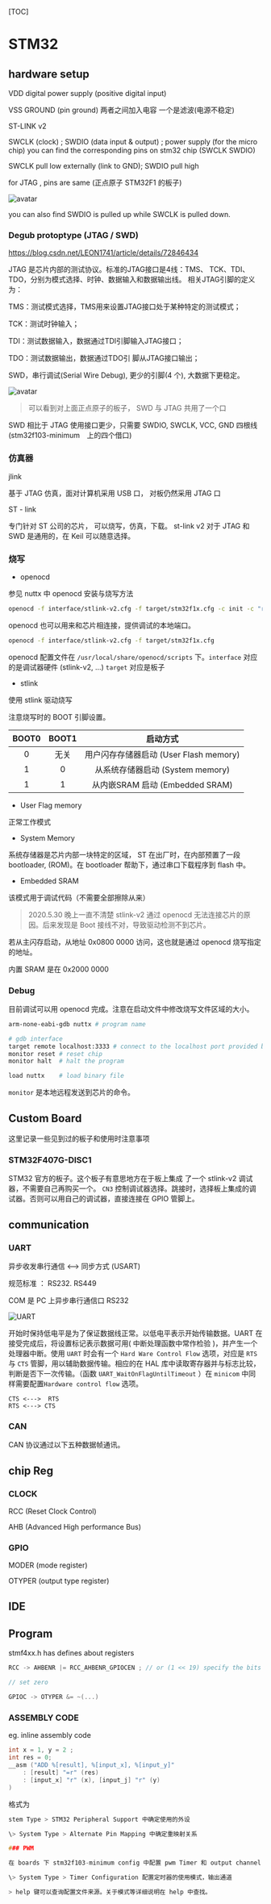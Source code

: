 [TOC]

# STM32

## hardware setup

VDD digital power supply (positive digital input)

VSS GROUND (pin ground) 两者之间加入电容 一个是滤波(电源不稳定)

ST-LINK v2

SWCLK (clock) ; SWDIO (data input & output) ; power supply (for the micro chip)  you can find the corresponding pins on stm32 chip (SWCLK SWDIO)

SWCLK pull low externally (link to GND); SWDIO pull high

for JTAG , pins are same (正点原子 STM32F1 的板子)

![avatar](./img/JTAG.png)

you can also find SWDIO is pulled up while SWCLK is pulled down.

### Degub protoptype (JTAG / SWD)

<https://blog.csdn.net/LEON1741/article/details/72846434>

JTAG 是芯片内部的测试协议。标准的JTAG接口是4线：TMS、 TCK、TDI、TDO，分别为模式选择、时钟、数据输入和数据输出线。 相关JTAG引脚的定义为：

TMS：测试模式选择，TMS用来设置JTAG接口处于某种特定的测试模式；

TCK：测试时钟输入；

TDI：测试数据输入，数据通过TDI引脚输入JTAG接口；

TDO：测试数据输出，数据通过TDO引 脚从JTAG接口输出；

SWD，串行调试(Serial Wire Debug), 更少的引脚(4 个), 大数据下更稳定。

![avatar](img/JTAGandSWD.jpg)

> 可以看到对上面正点原子的板子， SWD 与 JTAG 共用了一个口

SWD 相比于 JTAG 使用接口更少，只需要 SWDIO, SWCLK, VCC, GND 四根线(stm32f103-minimum　上的四个借口)

### 仿真器

jlink

基于 JTAG 仿真，面对计算机采用 USB 口， 对板仍然采用 JTAG 口

ST - link

专门针对 ST 公司的芯片， 可以烧写，仿真，下载。 st-link v2 对于 JTAG 和 SWD 是通用的，在 Keil 可以随意选择。

### 烧写

* openocd

参见 nuttx 中 openocd 安装与烧写方法

```bash
openocd -f interface/stlink-v2.cfg -f target/stm32f1x.cfg -c init -c "reset halt" -c "flash write_image erase nuttx.bin 0x08000000"
```

openocd 也可以用来和芯片相连接，提供调试的本地端口。

```bash
openocd -f interface/stlink-v2.cfg -f target/stm32f1x.cfg
```

openocd 配置文件在 `/usr/local/share/openocd/scripts` 下。`interface` 对应的是调试器硬件 (stlink-v2, ...) `target` 对应是板子

* stlink

使用 stlink 驱动烧写

注意烧写时的 BOOT 引脚设置。

| BOOT0 | BOOT1 | 启动方式 |
| :-: | :-: | :-: |
| 0 | 无关 | 用户闪存存储器启动 (User Flash memory) |
| 1 | 0 | 从系统存储器启动 (System memory) |
| 1 | 1 | 从内嵌SRAM 启动 (Embedded SRAM) |

* User Flag memory

正常工作模式

* System Memory

系统存储器是芯片内部一块特定的区域， ST 在出厂时，在内部预置了一段 bootloader, (ROM)。在 bootloader 帮助下，通过串口下载程序到 flash 中。

* Embedded SRAM

该模式用于调试代码（不需要全部擦除从来）

> 2020.5.30 晚上一直不清楚 stlink-v2 通过 openocd 无法连接芯片的原因。后来发现是 Boot 接线不对，导致驱动检测不到芯片。

若从主闪存启动，从地址 0x0800 0000 访问，这也就是通过 openocd 烧写指定的地址。

内置 SRAM 是在 0x2000 0000

### Debug

目前调试可以用 openocd 完成。注意在启动文件中修改烧写文件区域的大小。

```bash
arm-none-eabi-gdb nuttx # program name

# gdb interface
target remote localhost:3333 # connect to the localhost port provided by openocd
monitor reset # reset chip
monitor halt  # halt the program

load nuttx    # load binary file
```

`monitor` 是本地远程发送到芯片的命令。

## Custom Board

这里记录一些见到过的板子和使用时注意事项

### STM32F407G-DISC1

STM32 官方的板子。这个板子有意思地方在于板上集成 了一个 stlink-v2 调试器，不需要自己再购买一个。 `CN3` 控制调试器选择。跳接时，选择板上集成的调试器。否则可以用自己的调试器，直接连接在 GPIO 管脚上。

## communication

### UART

异步收发串行通信  <--> 同步方式 (USART)

规范标准 ： RS232. RS449

COM 是 PC 上异步串行通信口 RS232

![UART](./img/UART.png)

开始时保持低电平是为了保证数据线正常。以低电平表示开始传输数据。UART 在接受完成后，将设置标记表示数据可用( 中断处理函数中常作检验 )，并产生一个处理器中断。使用 `UART` 时会有一个 `Hard Ware Control Flow` 选项，对应是 `RTS` 与 `CTS` 管脚，用以辅助数据传输。相应的在 HAL 库中读取寄存器并与标志比较，判断是否下一次传输。（函数 `UART_WaitOnFlagUntilTimeout` ）在 `minicom` 中同样需要配置`Hardware control flow` 选项。

```plain
CTS <--->  RTS
RTS <---> CTS
```

### CAN

CAN 协议通过以下五种数据帧通讯。

## chip Reg

### CLOCK

RCC (Reset Clock Control)

AHB (Advanced High performance Bus)

### GPIO

MODER (mode register)

OTYPER (output type register)

## IDE

## Program

stmf4xx.h has defines about registers

```c++
RCC -> AHBENR |= RCC_AHBENR_GPIOCEN ; // or (1 << 19) specify the bits

// set zero

GPIOC -> OTYPER &= ~(...)
```

### ASSEMBLY CODE

eg. inline assembly code

```c
int x = 1, y = 2 ;
int res = 0;
__asm ("ADD %[result], %[input_x], %[input_y]"
    : [result] "=r" (res)
    : [input_x] "r" (x), [input_j] "r" (y)
)
```

格式为

```c
stem Type > STM32 Peripheral Support 中确定使用的外设

\> System Type > Alternate Pin Mapping 中确定重映射关系

### PWM

在 boards 下 stm32f103-minimum config 中配置 pwm Timer 和 output channel 。在 stm32f103-minimum.h 中确认定义的通道和定时器与 config 中一致

\> System Type > Timer Configuration 配置定时器的使用模式，输出通道 

> help 键可以查询配置文件来源。关于模式等详细说明在 help 中查找。
